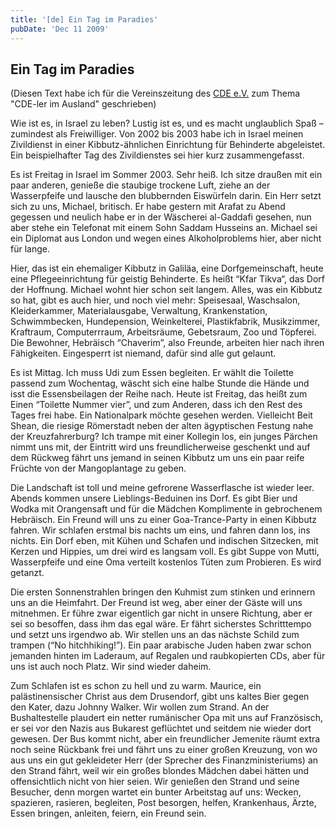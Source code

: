 ```yaml
---
title: '[de] Ein Tag im Paradies'
pubDate: 'Dec 11 2009'
---
```



## Ein Tag im Paradies

(Diesen Text habe ich für die Vereinszeitung des
 <a target="_blank" href="http://www.cde-ev.de">CDE e.V.</a>
 zum Thema "CDE-ler im Ausland" geschrieben)

Wie ist es, in Israel zu leben?
Lustig ist es, und es macht unglaublich Spaß –
zumindest als Freiwilliger.
Von 2002 bis 2003 habe ich in Israel meinen Zivildienst
in einer Kibbutz-ähnlichen Einrichtung für Behinderte abgeleistet.
Ein beispielhafter Tag des Zivildienstes sei hier kurz zusammengefasst.

Es ist Freitag in Israel im Sommer 2003.
Sehr heiß.
Ich sitze draußen mit ein paar anderen,
genieße die staubige trockene Luft,
ziehe an der Wasserpfeife
und lausche den blubbernden Eiswürfeln darin.
Ein Herr setzt sich zu uns, Michael, britisch.
Er habe gestern mit Arafat zu Abend gegessen
und neulich habe er in der Wäscherei al-Gaddafi gesehen,
nun aber stehe ein Telefonat mit einem Sohn Saddam Husseins an.
Michael sei ein Diplomat aus London
und wegen eines Alkoholproblems hier,
aber nicht für lange.

Hier, das ist ein ehemaliger Kibbutz in Galiläa, eine Dorfgemeinschaft, heute
eine Pflegeeinrichtung für geistig Behinderte. Es heißt “Kfar Tikva“, das Dorf
der Hoffnung. Michael wohnt hier schon seit langem. Alles, was ein Kibbutz so
hat, gibt es auch hier, und noch viel mehr: Speisesaal, Waschsalon,
Kleiderkammer, Materialausgabe, Verwaltung, Krankenstation, Schwimmbecken,
Hundepension, Weinkelterei, Plastikfabrik, Musikzimmer, Kraftraum,
Computerrraum, Arbeitsräume, Gebetsraum, Zoo und Töpferei. Die Bewohner,
Hebräisch “Chaverim”, also Freunde, arbeiten hier nach ihren Fähigkeiten.
Eingesperrt ist niemand, dafür sind alle gut gelaunt.

Es ist Mittag. Ich muss Udi zum Essen begleiten. Er wählt die Toilette passend
zum Wochentag, wäscht sich eine halbe Stunde die Hände und isst die
Essensbeilagen der Reihe nach. Heute ist Freitag, das heißt zum Einen “Toilette
Nummer vier”, und zum Anderen, dass ich den Rest des Tages frei habe. Ein
Nationalpark möchte gesehen werden. Vielleicht Beit Shean, die riesige
Römerstadt neben der alten ägyptischen Festung nahe der Kreuzfahrerburg? Ich
trampe mit einer Kollegin los, ein junges Pärchen nimmt uns mit, der Eintritt
wird uns freundlicherweise geschenkt und auf dem Rückweg fährt uns jemand in
seinen Kibbutz um uns ein paar reife Früchte von der Mangoplantage zu geben.

Die Landschaft ist toll und meine gefrorene Wasserflasche ist wieder leer.
Abends kommen unsere Lieblings-Beduinen ins Dorf. Es gibt Bier und Wodka mit
Orangensaft und für die Mädchen Komplimente in gebrochenem Hebräisch. Ein
Freund will uns zu einer Goa-Trance-Party in einen Kibbutz fahren. Wir schlafen
erstmal bis nachts um eins, und fahren dann los, ins nichts. Ein Dorf eben, mit
Kühen und Schafen und indischen Sitzecken, mit Kerzen und Hippies, um drei wird
es langsam voll. Es gibt Suppe von Mutti, Wasserpfeife und eine Oma verteilt
kostenlos Tüten zum Probieren. Es wird getanzt.

Die ersten Sonnenstrahlen bringen den Kuhmist zum stinken und erinnern uns an
die Heimfahrt. Der Freund ist weg, aber einer der Gäste will uns mitnehmen. Er
führe zwar eigentlich gar nicht in unsere Richtung, aber er sei so besoffen,
dass ihm das egal wäre. Er fährt sicherstes Schritttempo und setzt uns irgendwo
ab. Wir stellen uns an das nächste Schild zum trampen (“No hitchhiking!”). Ein
paar arabische Juden haben zwar schon jemanden hinten im Laderaum, auf Regalen
und raubkopierten CDs, aber für uns ist auch noch Platz. Wir sind wieder
daheim.

Zum Schlafen ist es schon zu hell und zu warm. Maurice, ein palästinensischer
Christ aus dem Drusendorf, gibt uns kaltes Bier gegen den Kater, dazu Johnny
Walker. Wir wollen zum Strand. An der Bushaltestelle plaudert ein netter
rumänischer Opa mit uns auf Französisch, er sei vor den Nazis aus Bukarest
geflüchtet und seitdem nie wieder dort gewesen. Der Bus kommt nicht, aber ein
freundlicher Jemenite räumt extra noch seine Rückbank frei und fährt uns zu
einer großen Kreuzung, von wo aus uns ein gut gekleideter Herr (der Sprecher
des Finanzministeriums) an den Strand fährt, weil wir ein großes blondes
Mädchen dabei hätten und offensichtlich nicht von hier seien. Wir genießen den
Strand und seine Besucher, denn morgen wartet ein bunter Arbeitstag auf uns:
Wecken, spazieren, rasieren, begleiten, Post besorgen, helfen, Krankenhaus,
Ärzte, Essen bringen, anleiten, feiern, ein Freund sein.
